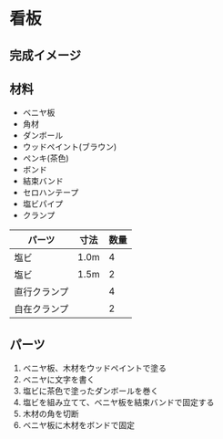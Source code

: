 # 看板
## 完成イメージ
## 材料
- ベニヤ板
- 角材
- ダンボール
- ウッドペイント(ブラウン)
- ペンキ(茶色)
- ボンド
- 結束バンド
- セロハンテープ
- 塩ビパイプ
- クランプ

| パーツ|寸法|数量|
|-|-|-|
|塩ビ|1.0m|4|
|塩ビ|1.5m|2|
|直行クランプ|　|4|
|自在クランプ|　|2|

## パーツ
1. ベニヤ板、木材をウッドペイントで塗る
2. ベニヤに文字を書く
3. 塩ビに茶色で塗ったダンボールを巻く
4. 塩ビを組み立てて、ベニヤ板を結束バンドで固定する
5. 木材の角を切断
6. ベニヤ板に木材をボンドで固定